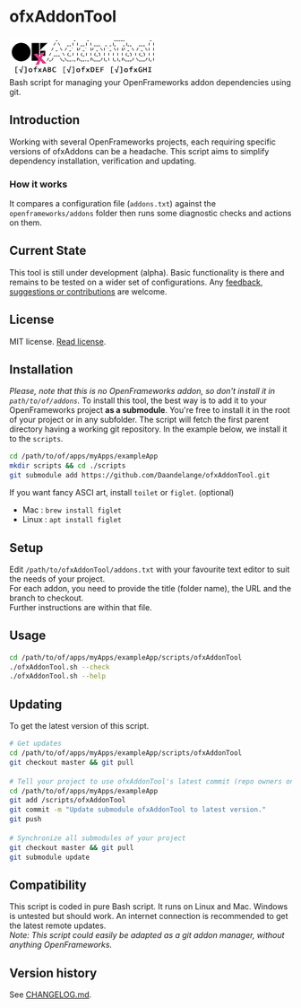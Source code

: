 ofxAddonTool
============
![ofxAddonTool](./ofxaddons_thumbnail.png)  
Bash script for managing your OpenFrameworks addon dependencies using git.

Introduction
------------
Working with several OpenFrameworks projects, each requiring specific versions of ofxAddons can be a headache. This script aims to simplify dependency installation, verification and updating.  

### How it works
It compares a configuration file (`addons.txt`) against the `openframeworks/addons` folder then runs some diagnostic checks and actions on them.

Current State
-------------
This tool is still under development (alpha). Basic functionality is there and remains to be tested on a wider set of configurations.
Any [feedback, suggestions or contributions](https://github.com/Daandelange/ofxAddonTool/issues) are welcome.

License
-------
MIT license. [Read license](./LICENSE.md).

Installation
------------
*Please, note that this is no OpenFrameworks addon, so don't install it in `path/to/of/addons`.*
To install this tool, the best way is to add it to your OpenFrameworks project **as a submodule**.
You're free to install it in the root of your project or in any subfolder. The script will fetch the first parent directory having a working git repository.
In the example below, we install it to the `scripts`.
````bash
cd /path/to/of/apps/myApps/exampleApp
mkdir scripts && cd ./scripts
git submodule add https://github.com/Daandelange/ofxAddonTool.git
````

If you want fancy ASCI art, install `toilet` or `figlet`. (optional)
- Mac : `brew install figlet`
- Linux : `apt install figlet`

Setup
-----
Edit `/path/to/ofxAddonTool/addons.txt` with your favourite text editor to suit the needs of your project.  
For each addon, you need to provide the title (folder name), the URL and the branch to checkout.  
Further instructions are within that file.  

Usage
-----
````bash
cd /path/to/of/apps/myApps/exampleApp/scripts/ofxAddonTool
./ofxAddonTool.sh --check
./ofxAddonTool.sh --help
````

Updating
--------
To get the latest version of this script.
````bash
# Get updates
cd /path/to/of/apps/myApps/exampleApp/scripts/ofxAddonTool
git checkout master && git pull

# Tell your project to use ofxAddonTool's latest commit (repo owners only)
cd /path/to/of/apps/myApps/exampleApp
git add /scripts/ofxAddonTool
git commit -m "Update submodule ofxAddonTool to latest version."
git push

# Synchronize all submodules of your project
git checkout master && git pull
git submodule update
````

Compatibility
-------------
This script is coded in pure Bash script. It runs on Linux and Mac. Windows is untested but should work.
An internet connection is recommended to get the latest remote updates.  
*Note: This script could easily be adapted as a git addon manager, without anything OpenFrameworks.*


Version history
---------------
See [CHANGELOG.md](./CHANGELOG.MD).
